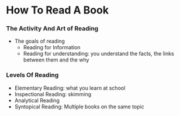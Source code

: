 # How To Read A Book

### The Activity And Art of Reading

* The goals of reading
  * Reading for Information
  * Reading for understanding: you understand the facts, the links between them and the why

### Levels Of Reading

* Elementary Reading: what you learn at school
* Inspectional Reading: skimming
* Analytical Reading
* Syntopical Reading: Multiple books on the same topic

  


